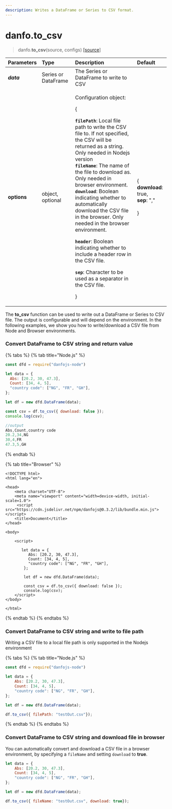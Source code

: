 ```yaml
---
description: Writes a DataFrame or Series to CSV format.
---
```


# danfo.to\_csv

> danfo.**to\_csv**\(source, configs\) [\[source](https://github.com/opensource9ja/danfojs/blob/e25010c26d9c423412613d820015a48ad03d5c6d/danfojs-node/src/io/io.csv.js#L106)\]

<table>
  <thead>
    <tr>
      <th style="text-align:left"><b>Parameters</b>
      </th>
      <th style="text-align:left">Type</th>
      <th style="text-align:left">Description</th>
      <th style="text-align:left">Default</th>
    </tr>
  </thead>
  <tbody>
    <tr>
      <td style="text-align:left"><em><b>data</b></em>
      </td>
      <td style="text-align:left">Series or DataFrame</td>
      <td style="text-align:left">The Series or DataFrame to write to CSV</td>
      <td style="text-align:left"></td>
    </tr>
    <tr>
      <td style="text-align:left"><b>options</b>
      </td>
      <td style="text-align:left">object, optional</td>
      <td style="text-align:left">
        <p>Configuration object:</p>
        <p>{</p>
        <p> <b><code>filePath</code></b>: Local file path to write the CSV file to.
          If not specified, the CSV will be returned as a string. Only needed in
          Nodejs version
          <br /><b><code>fileName</code></b>: The name of the file to download as. Only
          needed in browser environment.
          <br /><b><code>download</code></b>: Boolean indicating whether to automatically
          download the CSV file in the browser. Only needed in the browser environment.</p>
        <p><b><code>header</code></b>: Boolean indicating whether to include a header
          row in the CSV file.</p>
        <p> <b><code>sep</code></b>: Character to be used as a separator in the CSV
          file.</p>
        <p></p>
        <p>}</p>
      </td>
      <td style="text-align:left">{
        <br /><b>download</b>: true,
        <br /><b>sep</b>: &quot;,&quot;
        <br />
        <br />}</td>
    </tr>
  </tbody>
</table>

The **to\_csv** function can be used to write out a DataFrame or Series to CSV file. The output is configurable and will depend on the environment. In the following examples, we show you how to write/download a CSV file from Node and Browser environments.

### Convert DataFrame to CSV string and return value

{% tabs %}
{% tab title="Node.js" %}
```javascript
const dfd = require("danfojs-node")

let data = {
  Abs: [20.2, 30, 47.3],
  Count: [34, 4, 5],
  "country code": ["NG", "FR", "GH"],
};

let df = new dfd.DataFrame(data);

const csv = df.to_csv({ download: false });
console.log(csv);

//output
Abs,Count,country code
20.2,34,NG
30,4,FR
47.3,5,GH
```
{% endtab %}

{% tab title="Browser" %}
```markup
<!DOCTYPE html>
<html lang="en">

<head>
    <meta charset="UTF-8">
    <meta name="viewport" content="width=device-width, initial-scale=1.0">
     <script src="https://cdn.jsdelivr.net/npm/danfojs@0.3.2/lib/bundle.min.js"></script>
    <title>Document</title>
</head>

<body>

    <script>

       let data = {
          Abs: [20.2, 30, 47.3],
          Count: [34, 4, 5],
          "country code": ["NG", "FR", "GH"],
        };
        
        let df = new dfd.DataFrame(data);
        
        const csv = df.to_csv({ download: false });
        console.log(csv);
    </script>
</body>

</html>

```
{% endtab %}
{% endtabs %}

### Convert DataFrame to CSV string and write to file path

Writing a CSV file to a local file path is only supported in the Nodejs environment

{% tabs %}
{% tab title="Node.js" %}
```javascript
const dfd = require("danfojs-node")

let data = {
    Abs: [20.2, 30, 47.3],
    Count: [34, 4, 5],
    "country code": ["NG", "FR", "GH"],
};

let df = new dfd.DataFrame(data);

df.to_csv({ filePath: "testOut.csv"});
```
{% endtab %}
{% endtabs %}

### Convert DataFrame to CSV string and download file in browser

You can automatically convert and download a CSV file in a browser environment, by specifying a `fileName` and setting `download` to **true**. 

```javascript
let data = {
    Abs: [20.2, 30, 47.3],
    Count: [34, 4, 5],
    "country code": ["NG", "FR", "GH"],
};

let df = new dfd.DataFrame(data);

df.to_csv({ fileName: "testOut.csv", download: true});
```

